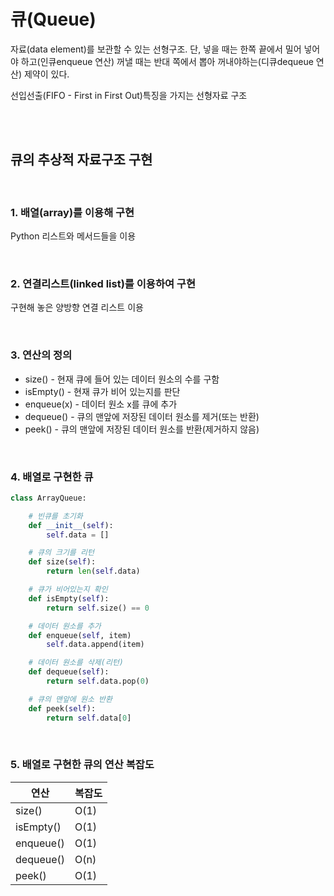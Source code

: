 # 큐(Queue)

자료(data element)를 보관할 수 있는 선형구조.
단, 넣을 때는 한쪽 끝에서 밀어 넣어야 하고(인큐enqueue 연산) 꺼낼 때는 반대 쪽에서 뽑아 꺼내야하는(디큐dequeue 연산) 제약이 있다.

선입선출(FIFO - First in First Out)특징을 가지는 선형자료 구조

<br>
<br>

## 큐의 추상적 자료구조 구현

<br>

### 1. 배열(array)를 이용해 구현

Python 리스트와 메서드들을 이용

<br>

### 2. 연결리스트(linked list)를 이용하여 구현

구현해 놓은 양방향 연결 리스트 이용

<br>

### 3. 연산의 정의

* size() - 현재 큐에 들어 있는 데이터 원소의 수를 구함
* isEmpty() - 현재 큐가 비어 있는지를 판단
* enqueue(x) - 데이터 원소 x를 큐에 추가
* dequeue() - 큐의 맨앞에 저장된 데이터 원소를 제거(또는 반환)
* peek() - 큐의 맨앞에 저장된 데이터 원소를 반환(제거하지 않음)

<br>

### 4. 배열로 구현한 큐

```python
class ArrayQueue:

	# 빈큐를 초기화
    def __init__(self):
        self.data = []

    # 큐의 크기를 리턴
    def size(self):
        return len(self.data)

	# 큐가 비어있는지 확인
    def isEmpty(self):
        return self.size() == 0

	# 데이터 원소를 추가
    def enqueue(self, item)
        self.data.append(item)

    # 데이터 원소를 삭제(리턴)
    def dequeue(self):
        return self.data.pop(0)

	# 큐의 맨앞에 원소 반환
    def peek(self):
        return self.data[0]
```

<br>

### 5. 배열로 구현한 큐의 연산 복잡도

| 연산 | 복잡도 |
|--------|--------|
| size() | O(1) |
| isEmpty() | O(1) |
| enqueue() | O(1) |
| dequeue() | O(n) |
| peek() | O(1) |

